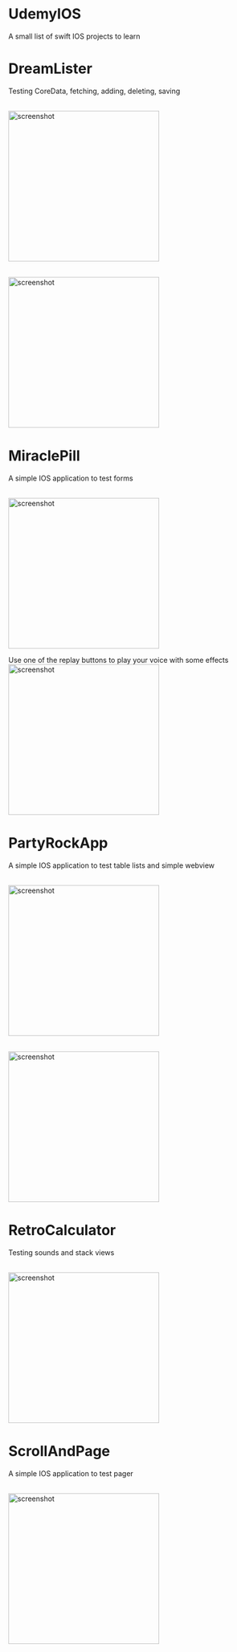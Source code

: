 # UdemyIOS
A small list of swift IOS projects to learn

# DreamLister
Testing CoreData, fetching, adding, deleting, saving

<BR><img src="https://github.com/otiasj/UdemyIOS/blob/master/DreamLister/docs/ss1.png" alt="screenshot" width="300">

<BR><img src="https://github.com/otiasj/UdemyIOS/blob/master/DreamLister/docs/ss2.png" alt="screenshot" width="300">

# MiraclePill
A simple IOS application to test forms

<BR><img src="https://github.com/otiasj/UdemyIOS/blob/master/MiraclePill/MiraclePill/docs/miraclePill2.png" alt="screenshot" width="300">

Use one of the replay buttons to play your voice with some effects
<BR><img src="https://github.com/otiasj/UdemyIOS/blob/master/MiraclePill/MiraclePill/docs/miraclePill1.png" alt="screenshot" width="300">

# PartyRockApp
A simple IOS application to test table lists and simple webview

<BR><img src="https://github.com/otiasj/UdemyIOS/blob/master/PartyRockApp/docs/ss1.png" alt="screenshot" width="300">

<BR><img src="https://github.com/otiasj/UdemyIOS/blob/master/PartyRockApp/docs/ss2.png" alt="screenshot" width="300">

# RetroCalculator
Testing sounds and stack views

<BR><img src="https://github.com/otiasj/UdemyIOS/blob/master/RetroCalculator/docs/ss1.png" alt="screenshot" width="300">

# ScrollAndPage
A simple IOS application to test pager

<BR><img src="https://github.com/otiasj/UdemyIOS/blob/master/ScrollAndPage/docs/scrollpage.png" alt="screenshot" width="300">
